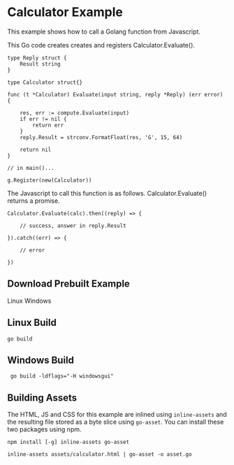 Calculator Example
==================

This example shows how to call a Golang function from Javascript.

This Go code creates creates and registers Calculator.Evaluate().

```
type Reply struct {
	Result string
}

type Calculator struct{}

func (t *Calculator) Evaluate(input string, reply *Reply) (err error) {

	res, err := compute.Evaluate(input)
	if err != nil {
		return err
	}
	reply.Result = strconv.FormatFloat(res, 'G', 15, 64)

	return nil
}

// in main()...

g.Register(new(Calculator))
```

The Javascript to call this function is as follows. Calculator.Evaluate() returns a promise.

```
Calculator.Evaluate(calc).then((reply) => {

    // success, answer in reply.Result

}).catch((err) => {

    // error 

})
```

Download Prebuilt Example
-------------------------

Linux
Windows


Linux Build
-----------

```
go build
```

Windows Build
-------------

```
 go build -ldflags="-H windowsgui"
```

Building Assets
---------------

The HTML, JS and CSS for this example are inlined using `inline-assets` and the resulting file stored as a byte slice using `go-asset`. You can install these two packages using npm.

```
npm install [-g] inline-assets go-asset
```


```
inline-assets assets/calculator.html | go-asset -o asset.go
```


